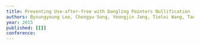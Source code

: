```yaml
---
title: Preventing Use-after-free with Dangling Pointers Nullification
authors: Byoungyoung Lee, Chengyu Song, Yeongjin Jang, Tielei Wang, Taesoo Kim, Long Lu, Wenke Lee
year: 2015
published: [[]]
conference: 
---
```


